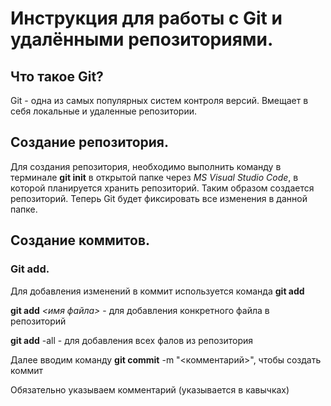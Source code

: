 
# Инструкция для работы с Git и удалёнными репозиториями. #

## Что такое Git?

Git - одна из самых популярных систем контроля версий. Вмещает в себя локальные и удаленные репозитории.

## Создание репозитория.

Для создания репозитория, необходимо выполнить команду в терминале **git init** в открытой папке через *MS Visual Studio Code*, в которой планируется хранить репозиторий. Таким образом создается репозиторий.
Теперь Git будет фиксировать все изменения в данной папке.

## Создание коммитов.

### Git add.

Для добавления изменений в коммит используется команда **git add** 

**git add** *<имя файла>* - для добавления конкретного файла в репозиторий

**git add** -all - для добавления всех фалов из репозитория

Далее вводим команду **git commit** -m "<комментарий>", чтобы создать коммит

Обязательно указываем комментарий (указывается в кавычках)


